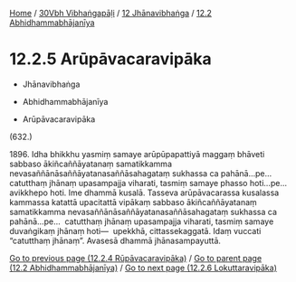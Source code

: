 
[Home](/) / [30Vbh Vibhaṅgapāḷi](../...md) / [12 Jhānavibhaṅga](...md) / [12.2 Abhidhammabhājanīya](../30Vbh/12/12.2.md)

# 12.2.5 Arūpāvacaravipāka

* Jhānavibhaṅga

* Abhidhammabhājanīya

* Arūpāvacaravipāka

(632.)

1896\. Idha bhikkhu yasmiṃ samaye arūpūpapattiyā maggaṃ bhāveti sabbaso ākiñcaññāyatanaṃ samatikkamma nevasaññānāsaññāyatanasaññāsahagataṃ sukhassa ca pahānā…pe…  catutthaṃ jhānaṃ upasampajja viharati, tasmiṃ samaye phasso hoti…pe…  avikkhepo hoti. Ime dhammā kusalā. Tasseva arūpāvacarassa kusalassa kammassa katattā upacitattā vipākaṃ sabbaso ākiñcaññāyatanaṃ samatikkamma nevasaññānāsaññāyatanasaññāsahagataṃ sukhassa ca pahānā…pe…  catutthaṃ jhānaṃ upasampajja viharati, tasmiṃ samaye duvaṅgikaṃ jhānaṃ hoti—  upekkhā, cittassekaggatā. Idaṃ vuccati “catutthaṃ jhānaṃ”. Avasesā dhammā jhānasampayuttā.

[Go to previous page (12.2.4 Rūpāvacaravipāka)](12.2.4.md) / [Go to parent page (12.2 Abhidhammabhājanīya)](../30Vbh/12/12.2.md) / [Go to next page (12.2.6 Lokuttaravipāka)](12.2.6.md)


